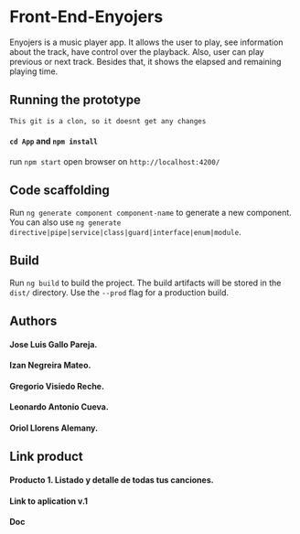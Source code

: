 # Front-End-Enyojers

Enyojers is a music player app. It allows the user to play, see information about the track, have control over the playback. Also, user can play previous or next track. Besides that, it shows the elapsed and remaining playing time.

## Running the prototype 

``This git is a clon, so it doesnt get any changes``
#### ``cd App`` and ``npm install``
run ``npm start``
open browser on ``http://localhost:4200/``

## Code scaffolding
Run ``ng generate component component-name`` to generate a new component. You can also use ``ng generate directive|pipe|service|class|guard|interface|enum|module``.

## Build
Run ``ng build`` to build the project. The build artifacts will be stored in the ``dist/`` directory. Use the ``--prod`` flag for a production build.

## Authors
#### Jose Luis Gallo Pareja.
#### Izan Negreira Mateo.
#### Gregorio Visiedo Reche.
#### Leonardo Antonio Cueva.
#### Oriol Llorens Alemany.

## Link product
#### Producto 1. Listado y detalle de todas tus canciones.
#### Link to aplication v.1
#### Doc 
